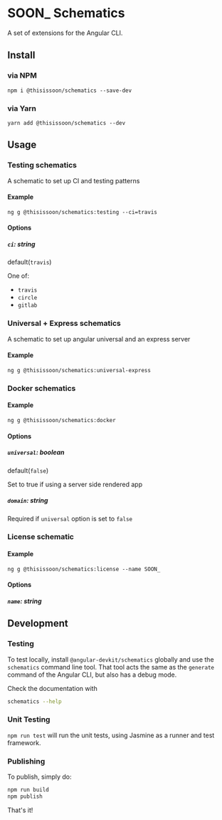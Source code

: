 # SOON_ Schematics

A set of extensions for the Angular CLI.

## Install

### via NPM

`npm i @thisissoon/schematics --save-dev`

### via Yarn

`yarn add @thisissoon/schematics --dev`

## Usage

### Testing schematics

A schematic to set up CI and testing patterns

#### Example

```
ng g @thisissoon/schematics:testing --ci=travis
```

#### Options

##### `ci`: string
default(`travis`)

One of:

  * `travis`
  * `circle`
  * `gitlab`

### Universal + Express schematics

A schematic to set up angular universal and an express server
#### Example

```
ng g @thisissoon/schematics:universal-express
```
### Docker schematics

#### Example

`ng g @thisissoon/schematics:docker`

#### Options

##### `universal`: boolean
default(`false`)

Set to true if using a server side rendered app

##### `domain`: string
Required if `universal` option is set to `false`

### License schematic

#### Example

`ng g @thisissoon/schematics:license --name SOON_`

#### Options

##### `name`: string


## Development

### Testing

To test locally, install `@angular-devkit/schematics` globally and use the `schematics` command line tool. That tool acts the same as the `generate` command of the Angular CLI, but also has a debug mode.

Check the documentation with
```bash
schematics --help
```

### Unit Testing

`npm run test` will run the unit tests, using Jasmine as a runner and test framework.

### Publishing

To publish, simply do:

```bash
npm run build
npm publish
```

That's it!
